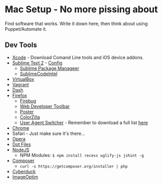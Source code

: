 # Mac Setup - No more pissing about

Find software that works. Write it down here, then think about using Puppet/Automate it.

## Dev Tools

- [Xcode](https://itunes.apple.com/gb/app/xcode/id497799835?mt=12) - Download Comand Line tools and iOS device addons.
- [Sublime Text 2](http://www.sublimetext.com/2) - [Config](http://www.sublimetext.com/docs/2/osx_command_line.html)
    - [Sublime Package Manageer](http://wbond.net/sublime_packages/package_control/installation)
    - [SublimeCodeIntel](https://github.com/Kronuz/SublimeCodeIntel)
- [VirtualBox](https://www.virtualbox.org/wiki/Downloads)
- [Vagrant](http://downloads.vagrantup.com/)
- [Dash](https://itunes.apple.com/gb/app/dash-docs-snippets/id458034879?mt=12)
- [Firefox](http://www.mozilla.org/)
  - [Firebug](http://getfirebug.com/)
  - [Web Developer Toolbar](https://addons.mozilla.org/en-US/firefox/addon/web-developer/)
  - [Poster](https://addons.mozilla.org/en-us/firefox/addon/poster/)
  - [ColorZilla](http://www.colorzilla.com/firefox/)
  - [User Agent Switcher](https://addons.mozilla.org/en-US/firefox/addon/user-agent-switcher/) - Remember to download a full list [here](http://techpatterns.com/forums/about304.html)
- [Chrome](www.google.co.uk/chrome)
- Safari - Just make sure it's there…
- [Opera](http://www.opera.com/browser/)
- [Dot Files](https://github.com/bennomcmanus/dotfiles)
- [NodeJS](http://nodejs.org/)
  -  NPM Modules: ```$ npm install recess uglify-js jshint -g```
- [Composer](https://getcomposer.org)
  - ```curl -s https://getcomposer.org/installer | php```
- [Cyberduck](http://cyberduck.ch/)
- [ImageOptim](http://imageoptim.com/)